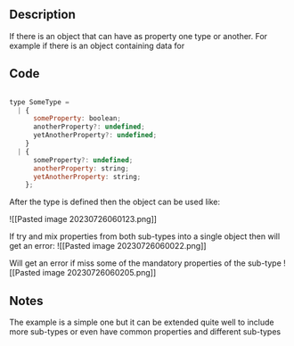 ## Description

If there is an object that can have as property one type or another. For example if there is an object containing data for 

## Code

```javascript

type SomeType =
  | {
      someProperty: boolean;
      anotherProperty?: undefined;
      yetAnotherProperty?: undefined;
    }
  | {
      someProperty?: undefined;
      anotherProperty: string;
      yetAnotherProperty: string;
    };
```

After the type is defined then the object can be used like:

![[Pasted image 20230726060123.png]]

If try and mix properties from both sub-types into a single object then will get an error:
![[Pasted image 20230726060022.png]]

Will get an error if miss some of the mandatory properties of the sub-type
![[Pasted image 20230726060205.png]]

## Notes

The example is a simple one but it can be extended quite well to include more sub-types or even have common properties and different sub-types